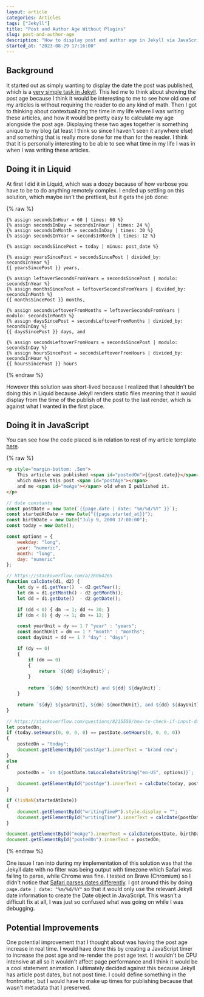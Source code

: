 ```yaml
---
layout: article
categories: Articles
tags: ["Jekyll"]
title: "Post and Author Age Without Plugins"
slug: post-and-author-age
description: "How to display post and author age in Jekyll via JavaScript."
started_at: "2023-08-29 17:16:00"
---
```


## Background

It started out as simply wanting to display the date the post was published, which is a [very simple task in Jekyll](https://www.webisland.agency/blog/how-to-format-dates-in-jekyll/). This led me to think about showing the post age because I think it would be interesting to me to see how old one of my articles is without requiring the reader to do any kind of math. Then I got to thinking about contextualizing the time in my life where I was writing these articles, and how it would be pretty easy to calculate my age alongside the post age. Displaying these two ages together is something unique to my blog (at least I think so since I haven't seen it anywhere else) and something that is really more done for me than for the reader. I think that it is personally interesting to be able to see what time in my life I was in when I was writing these articles.

## Doing it in Liquid

At first I did it in Liquid, which was a doozy because of how verbose you have to be to do anything remotely complex. I ended up settling on this solution, which maybe isn't the prettiest, but it gets the job done:

{% raw %}
```liquid
{% assign secondsInHour = 60 | times: 60 %}
{% assign secondsInDay = secondsInHour | times: 24 %}
{% assign secondsInMonth = secondsInDay | times: 30 %}
{% assign secondsInYear = secondsInMonth | times: 12 %}

{% assign secondsSincePost = today | minus: post_date %}

{% assign yearsSincePost = secondsSincePost | divided_by: secondsInYear %}
{{ yearsSincePost }} years,

{% assign leftoverSecondsFromYears = secondsSincePost | modulo: secondsInYear %}
{% assign monthsSincePost = leftoverSecondsFromYears | divided_by: secondsInMonth %}
{{ monthsSincePost }} months,
                       
{% assign secondsLeftoverFromMonths = leftoverSecondsFromYears | modulo: secondsInMonth %}
{% assign daysSincePost = secondsLeftoverFromMonths | divided_by: secondsInDay %}
{{ daysSincePost }} days, and

{% assign secondsLeftoverFromHours = secondsSincePost | modulo: secondsInDay %}
{% assign hoursSincePost = secondsLeftoverFromHours | divided_by: secondsInHour %}
{{ hoursSincePost }} hours
```
{% endraw %}

However this solution was short-lived because I realized that I shouldn’t be doing this in Liquid because Jekyll renders static files meaning that it would display from the time of the publish of the post to the last render, which is against what I wanted in the first place. 

## Doing it in JavaScript

You can see how the code placed is in relation to rest of my article template [here](https://github.com/reesdraminski/reesdraminski.github.io/blob/master/_layouts/writing.html).

{% raw %}
```html
<p style="margin-bottom: .5em">
    This article was published <span id="postedOn">{{post.date}}</span>, 
    which makes this post <span id="postAge"></span> 
    and me <span id="meAge"></span> old when I published it.
</p>
```

```javascript
// date constants
const postDate = new Date(`{{page.date | date: "%m/%d/%Y" }}`);
const startedAtDate = new Date("{{page.started_at}}");
const birthDate = new Date("July 9, 2000 17:00:00");
const today = new Date();

const options = {
    weekday: "long",
    year: "numeric",
    month: "long",
    day: "numeric"
};

// https://stackoverflow.com/a/26064265
function calcDate(d1, d2) {
    let dy = d1.getYear()  - d2.getYear();
    let dm = d1.getMonth() - d2.getMonth();
    let dd = d1.getDate()  - d2.getDate();

    if (dd < 0) { dm -= 1; dd += 30; }
    if (dm < 0) { dy -= 1; dm += 12; }

    const yearUnit = dy == 1 ? "year" : "years";
    const monthUnit = dm == 1 ? "month" : "months";
    const dayUnit = dd == 1 ? "day" : "days";

    if (dy == 0)
    {
        if (dm == 0)
        {
            return `${dd} ${dayUnit}`;
        }
                    
        return `${dm} ${monthUnit} and ${dd} ${dayUnit}`;
    }

    return `${dy} ${yearUnit}, ${dm} ${monthUnit}, and ${dd} ${dayUnit}`;
}

// https://stackoverflow.com/questions/8215556/how-to-check-if-input-date-is-equal-to-todays-date
let postedOn;
if (today.setHours(0, 0, 0, 0) == postDate.setHours(0, 0, 0, 0))
{
    postedOn = "today";
    document.getElementById("postAge").innerText = "brand new";
}
else
{
    postedOn = `on ${postDate.toLocaleDateString("en-US", options)}`;
                
    document.getElementById("postAge").innerText = calcDate(today, postDate) + " old";
}

if (!isNaN(startedAtDate))
{
    document.getElementById("writingTimeP").style.display = "";
    document.getElementById("writingTime").innerText = calcDate(postDate, startedAtDate);
}

document.getElementById("meAge").innerText = calcDate(postDate, birthDate);
document.getElementById("postedOn").innerText = postedOn;
```
{% endraw %}

One issue I ran into during my implementation of this solution was that the Jekyll date with no filter was being output with timezone which Safari was failing to parse, while Chrome was fine. I tested on Brave (Chromium) so I didn't notice that [Safari parses dates differently](https://stackoverflow.com/questions/6427204/date-parsing-in-javascript-is-different-between-safari-and-chrome). I got around this by doing `page.date | date: "%m/%d/%Y"` so that it would only use the relevant Jekyll date information to create the Date object in JavaScript. This wasn't a difficult fix at all, I was just so confused what was going on while I was debugging.

## Potential Improvements

One potential improvement that I thought about was having the post age increase in real time. I would have done this by creating a JavaScript timer to increase the post age and re-render the post age text. It wouldn't be CPU intensive at all so it wouldn't affect page performance and I think it would be a cool statement animation. I ultimately decided against this because Jekyll has article post dates, but not post time. I could define something in the frontmatter, but I would have to make up times for publishing because that wasn't metadata that I preserved.